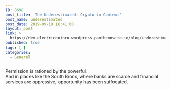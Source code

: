 ```yaml
---
ID: 8698
post_title: 'The Underestimated: Crypto in Context'
post_name: underestimated
post_date: 2019-09-19 16:41:00
layout: post
link: >
  https://dev-electriccoinco-wordpress.pantheonsite.io/blog/underestimated/
published: true
tags: [ ]
categories:
  - General
---
```

<!-- wp:paragraph -->
<p>Permission is rationed by the powerful. <br>And in places like the South Bronx, where banks are scarce and financial services are oppressive, opportunity has been suffocated.</p>
<!-- /wp:paragraph -->